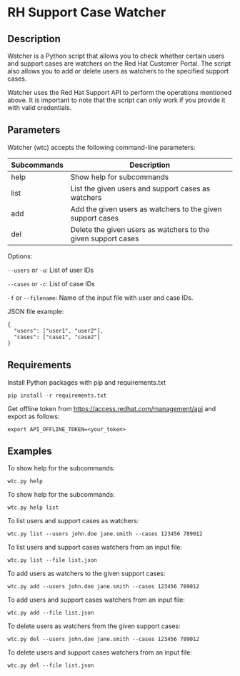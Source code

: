 # RH Support Case Watcher

## Description

Watcher is a Python script that allows you to check whether certain users and support cases are watchers on the Red Hat Customer Portal. The script also allows you to add or delete users as watchers to the specified support cases.

Watcher uses the Red Hat Support API to perform the operations mentioned above. It is important to note that the script can only work if you provide it with valid credentials.

## Parameters

Watcher (wtc) accepts the following command-line parameters:

 Subcommands | Description | 
| ---------- |  ---------- | 
| help  | Show help for subcommands  |
|list| List the given users and support cases as watchers|
|add|Add the given users as watchers to the given support cases|
|del|Delete the given users as watchers to the given support cases|

Options:

`--users` or `-u`: List of user IDs

`--cases` or `-c`: List of case IDs

`-f` or `--filename`: Name of the input file with user and case IDs.

JSON file example:

```
{
  "users": ["user1", "user2"],
  "cases": ["case1", "case2"]
}
``` 

## Requirements

Install Python packages with pip and requirements.txt

```
pip install -r requirements.txt
```

Get offline token from https://access.redhat.com/management/api and export as follows:
```
export API_OFFLINE_TOKEN=<your_token>
```

## Examples

To show help for the subcommands:
```
wtc.py help
```

To show help for the subcommands:
```
wtc.py help list
```

To list users and support cases as watchers:
```
wtc.py list --users john.doe jane.smith --cases 123456 789012
```

To list users and support cases watchers from an input file:
```
wtc.py list --file list.json
```

To add users as watchers to the given support cases:
```
wtc.py add --users john.doe jane.smith --cases 123456 789012
```

To add users and support cases watchers from an input file:
```
wtc.py add --file list.json
```

To delete users as watchers from the given support cases:
```
wtc.py del --users john.doe jane.smith --cases 123456 789012
```

To delete users and support cases watchers from an input file:
```
wtc.py del --file list.json
```
